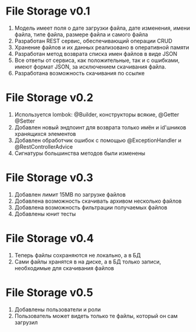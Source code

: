 # File Storage v0.1
1. Модель имеет поля о дате загрузки файла, дате изменения, имени файла, типе файла, размере файла и самого файла
2. Разработан REST сервис, обеспечивающий операции CRUD
3. Хранение файлов и их данных реализовано в оперативной памяти
4. Разработан метод возврата списка имен файлов в виде JSON
5. Все ответы от сервиса, как положительные, так и с ошибками, имеют формат JSON, за исключением скачивания файла.
6. Разработана возможность cкачивания по ссылке

# File Storage v0.2
1. Используется lombok: @Builder, конструкторы всякие, @Getter @Setter
2. Добавлен новый эндпоинт для возврата только имён и id'шников хранящихся элементов
3. Добавлен обработчик ошибок с помощью @ExceptionHandler и @RestControllerAdvice
4. Сигнатуры большинства методов были изменены

# File Storage v0.3
1. Добавлен лимит 15MB по загрузке файлов
2. Добавлена возможность скачивать архивом несколько файлов
3. Добавлена возможность фильтрации получаемых файлов
4. Добавлены юнит тесты

# File Storage v0.4
1. Теперь файлы сохраняются не локально, а в БД
2. Сами файлы хранятся в на диске, а в БД только записи, необходимые для скачивания файлов

# File Storage v0.5
1. Добавлены пользователи и роли
2. Пользователь может видеть только те файлы, который он сам загрузил